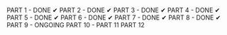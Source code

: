 PART 1 - DONE ✔
PART 2 - DONE ✔
PART 3 - DONE ✔
PART 4 - DONE ✔
PART 5 - DONE ✔
PART 6 - DONE ✔
PART 7 - DONE ✔
PART 8 - DONE ✔
PART 9 - ONGOING
PART 10 -
PART 11
PART 12
